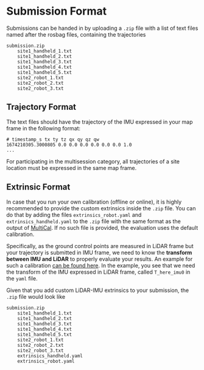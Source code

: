 # Submission Format

Submissions can be handed in by uploading a `.zip` file with a list of text files named after the rosbag files, containing the trajectories

    submission.zip
        site1_handheld_1.txt
        site1_handheld_2.txt
        site1_handheld_3.txt
        site1_handheld_4.txt
        site1_handheld_5.txt
        site2_robot_1.txt
        site2_robot_2.txt
        site2_robot_3.txt

## Trajectory Format
The text files should have the trajectory of the IMU expressed in your map frame in the following format:

    # timestamp_s tx ty tz qx qy qz qw
    1674210305.3000805 0.0 0.0 0.0 0.0 0.0 0.0 1.0
    ...

For participating in the multisession category, all trajectories of a site location must be expressed in the same map frame.

## Extrinsic Format
In case that you run your own calibration (offline or online), it is highly recommended to provide the custom extrinsics inside the `.zip` file. You can do that by adding the files `extrinsics_robot.yaml` and `extrinsics_handheld.yaml` to the `.zip` file with the same format as the output of [MultiCal](https://github.com/zhixy/multical). If no such file is provided, the evaluation uses the default calibration.

Specifically, as the ground control points are measured in LiDAR frame but your trajectory is submitted in IMU frame, we need to know the **transform between IMU and LiDAR** to properly evaluate your results. An example for such a calibration [can be found here](examples/extrinsics_robot.yaml). In the example, you see that we need the transform of the IMU expressed in LiDAR frame, called `T_here_imu0` in the `yaml` file.

Given that you add custom LiDAR-IMU extrinsics to your submission, the `.zip` file would look like

    submission.zip
        site1_handheld_1.txt
        site1_handheld_2.txt
        site1_handheld_3.txt
        site1_handheld_4.txt
        site1_handheld_5.txt
        site2_robot_1.txt
        site2_robot_2.txt
        site2_robot_3.txt
        extrinsics_handheld.yaml
        extrinsics_robot.yaml
